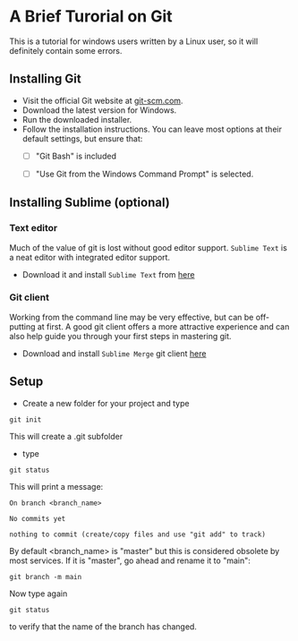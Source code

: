 # A Brief Turorial on Git

This is a tutorial for windows users written by a Linux user, so it will definitely contain some errors. 

## Installing Git

- Visit the official Git website at [git-scm.com](https://git-scm.com/).
- Download the latest version for Windows.
- Run the downloaded installer.
- Follow the installation instructions. You can leave most options at their default settings, but ensure that:
    * [ ] "Git Bash" is included 
    * [ ] "Use Git from the Windows Command Prompt" is selected.


## Installing Sublime (optional)

### Text editor
Much of the value of git is lost without good editor support. `Sublime Text` is a neat editor with integrated editor support. 
- Download it and install `Sublime Text` from [here](https://www.sublimetext.com/)


### Git client
Working from the command line may be very effective, but can be off-putting at first. A good git client offers a more
attractive experience and can also help guide you through your first steps in mastering git.

- Download and install `Sublime Merge` git client [here](https://www.sublimemerge.com/)

## Setup
- Create a new folder for your project and type
```shell
git init
```
This will create a .git subfolder


- type
```shell
git status
```
This will print a message:

    On branch <branch_name>

    No commits yet

    nothing to commit (create/copy files and use "git add" to track)

By default <branch_name> is "master" but this is considered obsolete by most services. If it is "master", go ahead and
rename it to "main":

```shell
git branch -m main 
```

Now type again
```shell
git status
```
to verify that the name of the branch has changed.


